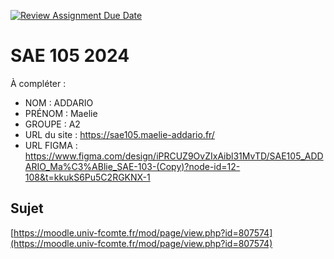[![Review Assignment Due Date](https://classroom.github.com/assets/deadline-readme-button-22041afd0340ce965d47ae6ef1cefeee28c7c493a6346c4f15d667ab976d596c.svg)](https://classroom.github.com/a/DNce7fkr)

# SAE 105 2024

À compléter :

- NOM : ADDARIO
- PRÉNOM : Maelie
- GROUPE : A2
- URL du site : https://sae105.maelie-addario.fr/
- URL FIGMA : https://www.figma.com/design/iPRCUZ9OvZIxAibl31MvTD/SAE105_ADDARIO_Ma%C3%ABlie_SAE-103-(Copy)?node-id=12-108&t=kkukS6Pu5C2RGKNX-1

## Sujet

[https://moodle.univ-fcomte.fr/mod/page/view.php?id=807574](https://moodle.univ-fcomte.fr/mod/page/view.php?id=807574)
